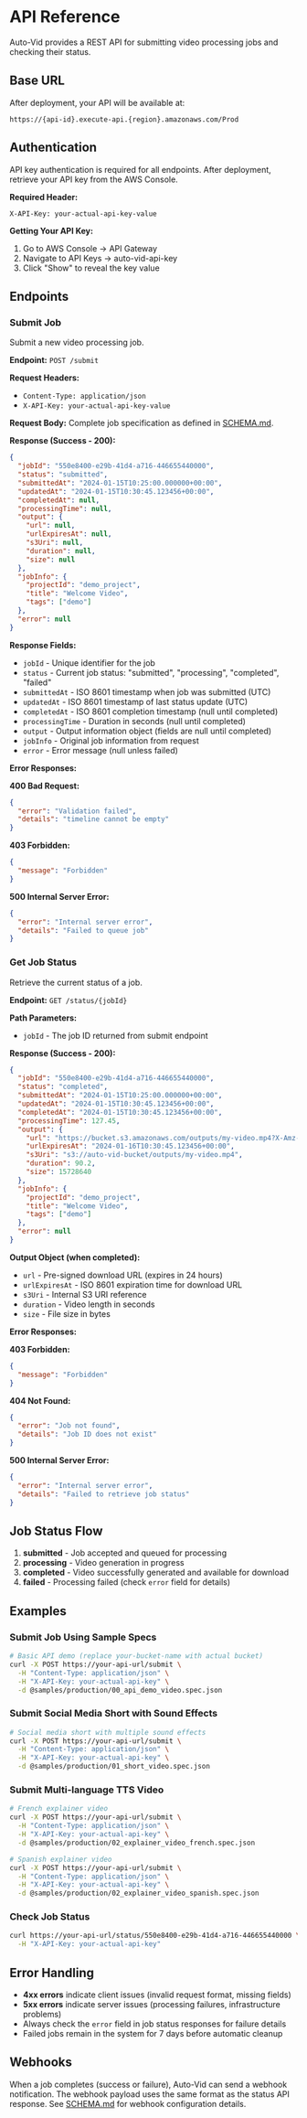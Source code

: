 # API Reference

Auto-Vid provides a REST API for submitting video processing jobs and checking their status.

## Base URL

After deployment, your API will be available at:

```
https://{api-id}.execute-api.{region}.amazonaws.com/Prod
```

## Authentication

API key authentication is required for all endpoints. After deployment, retrieve your API key from the AWS Console.

**Required Header:**
```
X-API-Key: your-actual-api-key-value
```

**Getting Your API Key:**
1. Go to AWS Console → API Gateway
2. Navigate to API Keys → auto-vid-api-key
3. Click "Show" to reveal the key value

## Endpoints

### Submit Job

Submit a new video processing job.

**Endpoint:** `POST /submit`

**Request Headers:**

- `Content-Type: application/json`
- `X-API-Key: your-actual-api-key-value`

**Request Body:**
Complete job specification as defined in [SCHEMA.md](SCHEMA.md).

**Response (Success - 200):**

```json
{
  "jobId": "550e8400-e29b-41d4-a716-446655440000",
  "status": "submitted",
  "submittedAt": "2024-01-15T10:25:00.000000+00:00",
  "updatedAt": "2024-01-15T10:30:45.123456+00:00",
  "completedAt": null,
  "processingTime": null,
  "output": {
    "url": null,
    "urlExpiresAt": null,
    "s3Uri": null,
    "duration": null,
    "size": null
  },
  "jobInfo": {
    "projectId": "demo_project",
    "title": "Welcome Video",
    "tags": ["demo"]
  },
  "error": null
}
```

**Response Fields:**

- `jobId` - Unique identifier for the job
- `status` - Current job status: "submitted", "processing", "completed", "failed"
- `submittedAt` - ISO 8601 timestamp when job was submitted (UTC)
- `updatedAt` - ISO 8601 timestamp of last status update (UTC)
- `completedAt` - ISO 8601 completion timestamp (null until completed)
- `processingTime` - Duration in seconds (null until completed)
- `output` - Output information object (fields are null until completed)
- `jobInfo` - Original job information from request
- `error` - Error message (null unless failed)

**Error Responses:**

**400 Bad Request:**

```json
{
  "error": "Validation failed",
  "details": "timeline cannot be empty"
}
```

**403 Forbidden:**

```json
{
  "message": "Forbidden"
}
```

**500 Internal Server Error:**

```json
{
  "error": "Internal server error",
  "details": "Failed to queue job"
}
```

### Get Job Status

Retrieve the current status of a job.

**Endpoint:** `GET /status/{jobId}`

**Path Parameters:**

- `jobId` - The job ID returned from submit endpoint

**Response (Success - 200):**

```json
{
  "jobId": "550e8400-e29b-41d4-a716-446655440000",
  "status": "completed",
  "submittedAt": "2024-01-15T10:25:00.000000+00:00",
  "updatedAt": "2024-01-15T10:30:45.123456+00:00",
  "completedAt": "2024-01-15T10:30:45.123456+00:00",
  "processingTime": 127.45,
  "output": {
    "url": "https://bucket.s3.amazonaws.com/outputs/my-video.mp4?X-Amz-Algorithm=...",
    "urlExpiresAt": "2024-01-16T10:30:45.123456+00:00",
    "s3Uri": "s3://auto-vid-bucket/outputs/my-video.mp4",
    "duration": 90.2,
    "size": 15728640
  },
  "jobInfo": {
    "projectId": "demo_project",
    "title": "Welcome Video",
    "tags": ["demo"]
  },
  "error": null
}
```

**Output Object (when completed):**

- `url` - Pre-signed download URL (expires in 24 hours)
- `urlExpiresAt` - ISO 8601 expiration time for download URL
- `s3Uri` - Internal S3 URI reference
- `duration` - Video length in seconds
- `size` - File size in bytes

**Error Responses:**

**403 Forbidden:**

```json
{
  "message": "Forbidden"
}
```

**404 Not Found:**

```json
{
  "error": "Job not found",
  "details": "Job ID does not exist"
}
```

**500 Internal Server Error:**

```json
{
  "error": "Internal server error",
  "details": "Failed to retrieve job status"
}
```

## Job Status Flow

1. **submitted** - Job accepted and queued for processing
2. **processing** - Video generation in progress
3. **completed** - Video successfully generated and available for download
4. **failed** - Processing failed (check `error` field for details)

## Examples

### Submit Job Using Sample Specs

```bash
# Basic API demo (replace your-bucket-name with actual bucket)
curl -X POST https://your-api-url/submit \
  -H "Content-Type: application/json" \
  -H "X-API-Key: your-actual-api-key" \
  -d @samples/production/00_api_demo_video.spec.json
```

### Submit Social Media Short with Sound Effects

```bash
# Social media short with multiple sound effects
curl -X POST https://your-api-url/submit \
  -H "Content-Type: application/json" \
  -H "X-API-Key: your-actual-api-key" \
  -d @samples/production/01_short_video.spec.json
```

### Submit Multi-language TTS Video

```bash
# French explainer video
curl -X POST https://your-api-url/submit \
  -H "Content-Type: application/json" \
  -H "X-API-Key: your-actual-api-key" \
  -d @samples/production/02_explainer_video_french.spec.json

# Spanish explainer video
curl -X POST https://your-api-url/submit \
  -H "Content-Type: application/json" \
  -H "X-API-Key: your-actual-api-key" \
  -d @samples/production/02_explainer_video_spanish.spec.json
```

### Check Job Status

```bash
curl https://your-api-url/status/550e8400-e29b-41d4-a716-446655440000 \
  -H "X-API-Key: your-actual-api-key"
```

## Error Handling

- **4xx errors** indicate client issues (invalid request format, missing fields)
- **5xx errors** indicate server issues (processing failures, infrastructure problems)
- Always check the `error` field in job status responses for failure details
- Failed jobs remain in the system for 7 days before automatic cleanup

## Webhooks

When a job completes (success or failure), Auto-Vid can send a webhook notification. The webhook payload uses the same format as the status API response. See [SCHEMA.md](SCHEMA.md#notifications) for webhook configuration details.
